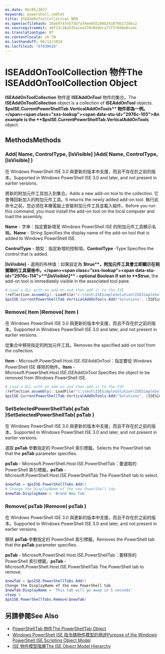 ```yaml
---
ms.date: 06/05/2017
keywords: powershell,cmdlet
title: ISEAddOnToolCollection 物件
ms.openlocfilehash: 28ab9747e573b7a76ee655289b341870b1728bc2
ms.sourcegitcommit: a6f13c16a535acea279c0ddeca72f1f0d8a8ce4c
ms.translationtype: HT
ms.contentlocale: zh-TW
ms.lasthandoff: 06/12/2019
ms.locfileid: "67030616"
---
```

# <a name="the-iseaddontoolcollection-object"></a><span data-ttu-id="2976c-103">ISEAddOnToolCollection 物件</span><span class="sxs-lookup"><span data-stu-id="2976c-103">The ISEAddOnToolCollection Object</span></span>

<span data-ttu-id="2976c-104">**ISEAddOnToolCollection** 物件是 **ISEAddOnTool** 物件的集合。</span><span class="sxs-lookup"><span data-stu-id="2976c-104">The **ISEAddOnToolCollection** object is a collection of **ISEAddOnTool** objects.</span></span> <span data-ttu-id="2976c-105">**$psISE.CurrentPowerShellTab.VerticalAddOnTools** 物件即為一例。</span><span class="sxs-lookup"><span data-stu-id="2976c-105">An example is the **$psISE.CurrentPowerShellTab.VerticalAddOnTools** object.</span></span>

## <a name="methods"></a><span data-ttu-id="2976c-106">Methods</span><span class="sxs-lookup"><span data-stu-id="2976c-106">Methods</span></span>

### <a name="add-name-controltype-isvisible-"></a><span data-ttu-id="2976c-107">Add\( Name, ControlType, \[IsVisible\] \)</span><span class="sxs-lookup"><span data-stu-id="2976c-107">Add\( Name, ControlType, \[IsVisible\] \)</span></span>

<span data-ttu-id="2976c-108">在 Windows PowerShell ISE 3.0 與更新的版本中支援，而且不存在於之前的版本。</span><span class="sxs-lookup"><span data-stu-id="2976c-108">Supported in Windows PowerShell ISE 3.0 and later, and not present in earlier versions.</span></span>

<span data-ttu-id="2976c-109">將新的附加元件工具加入到集合。</span><span class="sxs-lookup"><span data-stu-id="2976c-109">Adds a new add-on tool to the collection.</span></span> <span data-ttu-id="2976c-110">它會傳回新加入的附加元件工具。</span><span class="sxs-lookup"><span data-stu-id="2976c-110">It returns the newly added add-on tool.</span></span> <span data-ttu-id="2976c-111">執行此命令之前，您必須在本機電腦上安裝附加元件工具並載入組件。</span><span class="sxs-lookup"><span data-stu-id="2976c-111">Before you run this command, you must install the add-on tool on the local computer and load the assembly.</span></span>

<span data-ttu-id="2976c-112">**Name** - 字串：指定要新增至 Windows PowerShell ISE 的附加元件工具顯示名稱。</span><span class="sxs-lookup"><span data-stu-id="2976c-112">**Name** - String Specifies the display name of the add-on tool that is added to Windows PowerShell ISE.</span></span>

<span data-ttu-id="2976c-113">**ControlType** - 類型：指定新增的控制項。</span><span class="sxs-lookup"><span data-stu-id="2976c-113">**ControlType** -Type Specifies the control that is added.</span></span>

<span data-ttu-id="2976c-114">**\[IsVisible\]** - 選用的布林值：如果設定為 **$true**，附加元件工具會立即顯示在相關聯的工具窗格中。</span><span class="sxs-lookup"><span data-stu-id="2976c-114">**\[IsVisible\]** - optional Boolean If set to **$true**, the add-on tool is immediately visible in the associated tool pane.</span></span>

```powershell
# Load a DLL with an add-on and then add it to the ISE
[reflection.assembly]::LoadFile("c:\test\ISESimpleSolution\ISESimpleSolution.dll")
$psISE.CurrentPowerShellTab.VerticalAddOnTools.Add("Solutions", [ISESimpleSolution.Solution], $true)
```

### <a name="remove-item-"></a><span data-ttu-id="2976c-115">Remove\( Item \)</span><span class="sxs-lookup"><span data-stu-id="2976c-115">Remove\( Item \)</span></span>

<span data-ttu-id="2976c-116">在 Windows PowerShell ISE 3.0 與更新的版本中支援，而且不存在於之前的版本。</span><span class="sxs-lookup"><span data-stu-id="2976c-116">Supported in Windows PowerShell ISE 3.0 and later, and not present in earlier versions.</span></span>

<span data-ttu-id="2976c-117">從集合中移除指定的附加元件工具。</span><span class="sxs-lookup"><span data-stu-id="2976c-117">Removes the specified add-on tool from the collection.</span></span>

<span data-ttu-id="2976c-118">**Item** - Microsoft.PowerShell.Host.ISE.ISEAddOnTool：指定要從 Windows PowerShell ISE 移除的物件。</span><span class="sxs-lookup"><span data-stu-id="2976c-118">**Item** - Microsoft.PowerShell.Host.ISE.ISEAddOnTool Specifies the object to be removed from Windows PowerShell ISE.</span></span>

```powershell
# Load a DLL with an add-on and then add it to the ISE
[reflection.assembly]::LoadFile("c:\test\ISESimpleSolution\ISESimpleSolution.dll")
$psISE.CurrentPowerShellTab.VerticalAddOnTools.Add("Solutions", [ISESimpleSolution.Solution], $true)
```

### <a name="setselectedpowershelltab-pstab-"></a><span data-ttu-id="2976c-119">SetSelectedPowerShellTab\( psTab \)</span><span class="sxs-lookup"><span data-stu-id="2976c-119">SetSelectedPowerShellTab\( psTab \)</span></span>

<span data-ttu-id="2976c-120">在 Windows PowerShell ISE 3.0 與更新的版本中支援，而且不存在於之前的版本。</span><span class="sxs-lookup"><span data-stu-id="2976c-120">Supported in Windows PowerShell ISE 3.0 and later, and not present in earlier versions.</span></span>

<span data-ttu-id="2976c-121">選取 **psTab** 參數指定的 PowerShell 索引標籤。</span><span class="sxs-lookup"><span data-stu-id="2976c-121">Selects the PowerShell tab that the **psTab** parameter specifies.</span></span>

<span data-ttu-id="2976c-122">**psTab** - Microsoft.PowerShell.Host.ISE.PowerShellTab：要選取的 PowerShell 索引標籤。</span><span class="sxs-lookup"><span data-stu-id="2976c-122">**psTab** - Microsoft.PowerShell.Host.ISE.PowerShellTab The PowerShell tab to select.</span></span>

```powershell
$newTab = $psISE.PowerShellTabs.Add()
# Change the DisplayName of the new PowerShell tab.
$newTab.DisplayName = 'Brand New Tab'
```

### <a name="remove-pstab-"></a><span data-ttu-id="2976c-123">Remove\( psTab \)</span><span class="sxs-lookup"><span data-stu-id="2976c-123">Remove\( psTab \)</span></span>

<span data-ttu-id="2976c-124">在 Windows PowerShell ISE 3.0 與更新的版本中支援，而且不存在於之前的版本。</span><span class="sxs-lookup"><span data-stu-id="2976c-124">Supported in Windows PowerShell ISE 3.0 and later, and not present in earlier versions.</span></span>

<span data-ttu-id="2976c-125">移除 **psTab** 參數指定的 PowerShell 索引標籤。</span><span class="sxs-lookup"><span data-stu-id="2976c-125">Removes the PowerShell tab that the **psTab** parameter specifies.</span></span>

<span data-ttu-id="2976c-126">**psTab** - Microsoft.PowerShell.Host.ISE.PowerShellTab：要移除的 PowerShell 索引標籤。</span><span class="sxs-lookup"><span data-stu-id="2976c-126">**psTab** - Microsoft.PowerShell.Host.ISE.PowerShellTab The PowerShell tab to remove.</span></span>

```powershell
$newTab = $psISE.PowerShellTabs.Add()
Change the DisplayName of the new PowerShell tab.
$newTab.DisplayName = 'This tab will go away in 5 seconds'
sleep 5
$psISE.PowerShellTabs.Remove($newTab)
```

## <a name="see-also"></a><span data-ttu-id="2976c-127">另請參閱</span><span class="sxs-lookup"><span data-stu-id="2976c-127">See Also</span></span>

- [<span data-ttu-id="2976c-128">PowerShellTab 物件</span><span class="sxs-lookup"><span data-stu-id="2976c-128">The PowerShellTab Object</span></span>](The-PowerShellTab-Object.md)
- [<span data-ttu-id="2976c-129">Windows PowerShell ISE 指令碼物件模型的用途</span><span class="sxs-lookup"><span data-stu-id="2976c-129">Purpose of the Windows PowerShell ISE Scripting Object Model</span></span>](Purpose-of-the-Windows-PowerShell-ISE-Scripting-Object-Model.md)
- [<span data-ttu-id="2976c-130">ISE 物件模型階層</span><span class="sxs-lookup"><span data-stu-id="2976c-130">The ISE Object Model Hierarchy</span></span>](The-ISE-Object-Model-Hierarchy.md)
